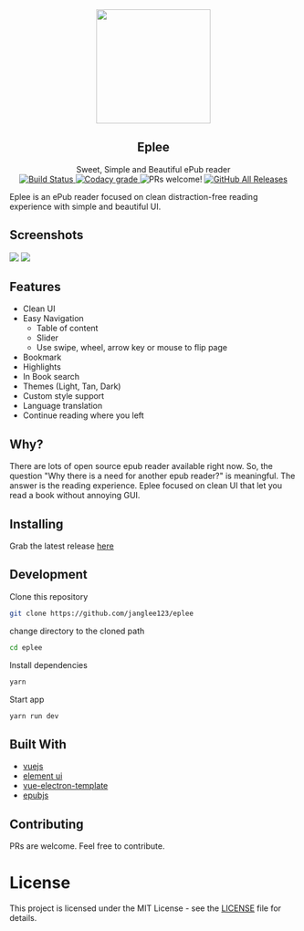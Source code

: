 <div align="center">
<img src= "https://raw.githubusercontent.com/Janglee123/eplee/master/build/icons/256x256.png" width="200px" height="200px">
<p></p>
<h2>Eplee</h2>
Sweet, Simple and Beautiful ePub reader<br>

<a href="https://dev.azure.com/merupatel123/test2/_build/latest?definitionId=2&amp;branchName=master">
  <img src="https://dev.azure.com/merupatel123/test2/_apis/build/status/test2-CI?branchName=master" alt="Build Status">
</a>

<a href="https://www.codacy.com/app/Janglee123/eplee?utm_source=github.com&amp;utm_medium=referral&amp;utm_content=Janglee123/eplee&amp;utm_campaign=Badge_Grade">
  <img alt="Codacy grade" src="https://img.shields.io/codacy/grade/425ba0a050424bb08aeb15f9b7bcd263.svg?logo=Codacy">
</a>

<a>
<img src="https://img.shields.io/badge/PRs-welcome-brightgreen.svg" alt="PRs welcome!" />
</a>

<a href="https://github.com/Janglee123/eplee/releases">
<img alt="GitHub All Releases" src="https://img.shields.io/github/downloads/janglee123/eplee/total.svg?label=Downloads&logo=GitHub">
</a>
</div>


Eplee is an ePub reader focused on clean distraction-free reading experience with simple and beautiful UI.

## Screenshots

![](https://raw.githubusercontent.com/Janglee123/eplee/master/screenshots/screenshot_2.png) ![](https://raw.githubusercontent.com/Janglee123/eplee/master/screenshots/screenshot_1.png)

## Features

- Clean UI 
- Easy Navigation
  - Table of content
  - Slider
  - Use swipe, wheel, arrow key or mouse to flip page  
- Bookmark
- Highlights
- In Book search
- Themes (Light, Tan, Dark)
- Custom style support
- Language translation
- Continue reading where you left


## Why?

There are lots of open source epub reader available right now. So, the question "Why there is a need for another epub reader?" is meaningful. The answer is the reading experience. Eplee focused on clean UI that let you read a book without annoying GUI.

## Installing

Grab the latest release [here](https://github.com/Janglee123/eplee/releases)

## Development

Clone this repository

```bash
git clone https://github.com/janglee123/eplee
```

change directory to the cloned path

```bash
cd eplee
```

Install dependencies

```bash
yarn
```

Start app

```bash
yarn run dev
```

## Built With

- [vuejs](https://vuejs.org/)
- [element ui](https://element.eleme.io/#/en-US)
- [vue-electron-template](https://github.com/mubaidr/vue-electron-template)
- [epubjs](https://github.com/futurepress/epub.js/)

## Contributing

PRs are welcome. Feel free to contribute. 

# License

This project is licensed under the MIT License - see the [LICENSE](https://github.com/Janglee123/eplee/blob/master/LICENSE) file for details.

